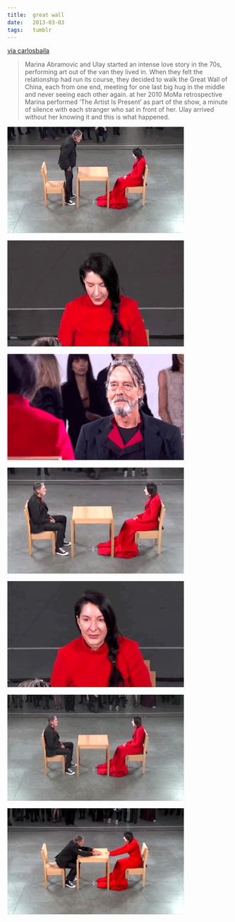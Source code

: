 ```yaml
---
title:  great wall
date:   2013-03-03
tags:   tumblr
---
```


[via carlosbaila](https://carlosbaila.tumblr.com/post/44458098130/marina-abramovic-meets-ulay)

> Marina Abramovic and Ulay started an intense love story in the 70s, performing art out of the van they lived in. When they felt the relationship had run its course, they decided to walk the Great Wall of China, each from one end, meeting for one last big hug in the middle and never seeing each other again. at her 2010 MoMa retrospective Marina performed ‘The Artist Is Present’ as part of the show, a minute of silence with each stranger who sat in front of her. Ulay arrived without her knowing it and this is what happened.

![](/images/2013-03-03-meeting-1.gif)

![](/images/2013-03-03-meeting-2.gif)

![](/images/2013-03-03-meeting-3.gif)

![](/images/2013-03-03-meeting-4.gif)

![](/images/2013-03-03-meeting-5.gif)

![](/images/2013-03-03-meeting-6.gif)

![](/images/2013-03-03-meeting-7.gif)